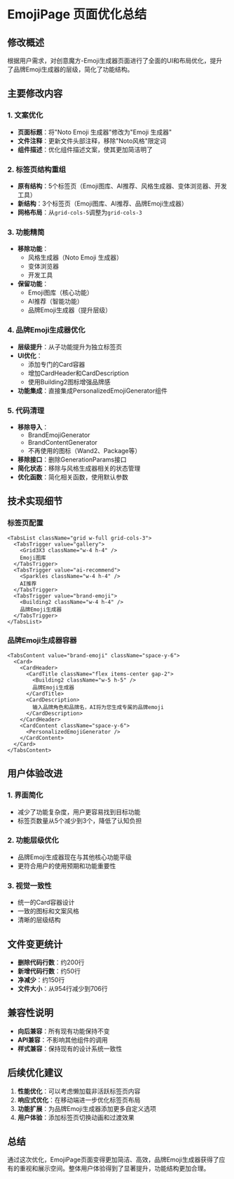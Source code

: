 # EmojiPage 页面优化总结

## 修改概述

根据用户需求，对创意魔方-Emoji生成器页面进行了全面的UI和布局优化，提升了品牌Emoji生成器的层级，简化了功能结构。

## 主要修改内容

### 1. 文案优化
- **页面标题**：将"Noto Emoji 生成器"修改为"Emoji 生成器"
- **文件注释**：更新文件头部注释，移除"Noto风格"限定词
- **组件描述**：优化组件描述文案，使其更加简洁明了

### 2. 标签页结构重组
- **原有结构**：5个标签页（Emoji图库、AI推荐、风格生成器、变体浏览器、开发工具）
- **新结构**：3个标签页（Emoji图库、AI推荐、品牌Emoji生成器）
- **网格布局**：从`grid-cols-5`调整为`grid-cols-3`

### 3. 功能精简
- **移除功能**：
  - 风格生成器（Noto Emoji 生成器）
  - 变体浏览器
  - 开发工具
- **保留功能**：
  - Emoji图库（核心功能）
  - AI推荐（智能功能）
  - 品牌Emoji生成器（提升层级）

### 4. 品牌Emoji生成器优化
- **层级提升**：从子功能提升为独立标签页
- **UI优化**：
  - 添加专门的Card容器
  - 增加CardHeader和CardDescription
  - 使用Building2图标增强品牌感
- **功能集成**：直接集成PersonalizedEmojiGenerator组件

### 5. 代码清理
- **移除导入**：
  - BrandEmojiGenerator
  - BrandContentGenerator
  - 不再使用的图标（Wand2、Package等）
- **移除接口**：删除GenerationParams接口
- **简化状态**：移除与风格生成器相关的状态管理
- **优化函数**：简化相关函数，使用默认参数

## 技术实现细节

### 标签页配置
```tsx
<TabsList className="grid w-full grid-cols-3">
  <TabsTrigger value="gallery">
    <Grid3X3 className="w-4 h-4" />
    Emoji图库
  </TabsTrigger>
  <TabsTrigger value="ai-recommend">
    <Sparkles className="w-4 h-4" />
    AI推荐
  </TabsTrigger>
  <TabsTrigger value="brand-emoji">
    <Building2 className="w-4 h-4" />
    品牌Emoji生成器
  </TabsTrigger>
</TabsList>
```

### 品牌Emoji生成器容器
```tsx
<TabsContent value="brand-emoji" className="space-y-6">
  <Card>
    <CardHeader>
      <CardTitle className="flex items-center gap-2">
        <Building2 className="w-5 h-5" />
        品牌Emoji生成器
      </CardTitle>
      <CardDescription>
        输入品牌角色和品牌名，AI将为您生成专属的品牌emoji
      </CardDescription>
    </CardHeader>
    <CardContent className="space-y-6">
      <PersonalizedEmojiGenerator />
    </CardContent>
  </Card>
</TabsContent>
```

## 用户体验改进

### 1. 界面简化
- 减少了功能复杂度，用户更容易找到目标功能
- 标签页数量从5个减少到3个，降低了认知负担

### 2. 功能层级优化
- 品牌Emoji生成器现在与其他核心功能平级
- 更符合用户的使用预期和功能重要性

### 3. 视觉一致性
- 统一的Card容器设计
- 一致的图标和文案风格
- 清晰的层级结构

## 文件变更统计

- **删除代码行数**：约200行
- **新增代码行数**：约50行
- **净减少**：约150行
- **文件大小**：从954行减少到706行

## 兼容性说明

- **向后兼容**：所有现有功能保持不变
- **API兼容**：不影响其他组件的调用
- **样式兼容**：保持现有的设计系统一致性

## 后续优化建议

1. **性能优化**：可以考虑懒加载非活跃标签页内容
2. **响应式优化**：在移动端进一步优化标签页布局
3. **功能扩展**：为品牌Emoji生成器添加更多自定义选项
4. **用户体验**：添加标签页切换动画和过渡效果

## 总结

通过这次优化，EmojiPage页面变得更加简洁、高效，品牌Emoji生成器获得了应有的重视和展示空间。整体用户体验得到了显著提升，功能结构更加合理。 